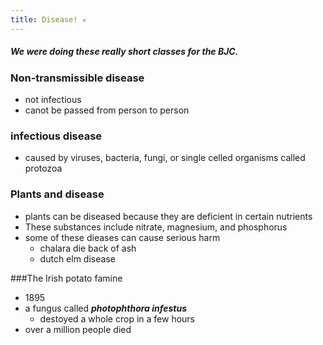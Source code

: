 ```yaml
---
title: Disease! ☣
---
```


##### We were doing these really short classes for the BJC.
### Non-transmissible disease
- not infectious
- canot be passed from person to person

### infectious disease
- caused by viruses, bacteria, fungi, or single celled organisms called protozoa

### Plants and disease
- plants can be diseased because they are deficient in certain nutrients
- These substances include nitrate, magnesium, and phosphorus
- some of these dieases can cause serious harm
    - chalara die back of ash
    - dutch elm disease

###The Irish potato famine
- 1895
- a fungus called ***photophthora infestus***
    - destoyed a whole crop in a few hours
- over a million people died 
